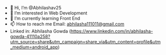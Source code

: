 - 👋 Hi, I’m @Abhilashav25
- 👀 I’m interested in Web Development
- 🌱 I’m currently learning Front End
- 📫 How to reach me Email: abhilasha111011@gmail.com
- Linked in: Abhilasha Gowda (https://www.linkedin.com/in/abhilasha-gowda-41110a258?utm_source=share&utm_campaign=share_via&utm_content=profile&utm_medium=android_app)

<!---
Abhilashav25/Abhilashav25 is a ✨ special ✨ repository because its `README.md` (this file) appears on your GitHub profile.
You can click the Preview link to take a look at your changes.
--->
